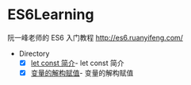 # ES6Learning
阮一峰老师的 ES6 入门教程 http://es6.ruanyifeng.com/

- Directory
  + [x] [let const 简介](https://github.com/songjinzhong/ES6Learning/tree/master/let-const)- let const 简介
  + [x] [变量的解构赋值](https://github.com/songjinzhong/ES6Learning/tree/master/变量的解构赋值)- 变量的解构赋值